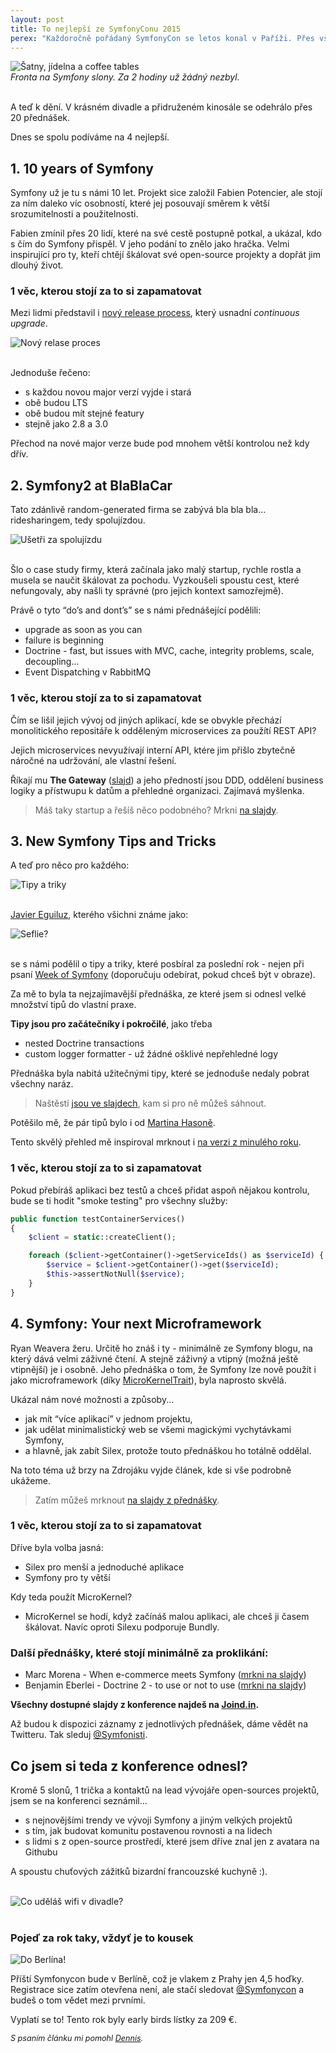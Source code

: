 ```yaml
---
layout: post
title: To nejlepší ze SymfonyConu 2015
perex: "Každoročně pořádaný SymfonyCon se letos konal v Paříži. Přes všechny útoky Paříž žije dál. Možná o to víc. Důkazem toho může být i 1000 návštěvníků, kteří na akci dorazili. Čechy jsem reprezentoval spolu s Dennisem, a taky Petrem a Kubou z Lmc.eu"
---
```


<div class="text-center">
    <img src="/../../../../assets/images/posts/2015-12-20/symfonycon-divadlo.jpg" alt="Šatny, jídelna a coffee tables">
    <br>
    <em>Fronta na Symfony slony. Za 2 hodiny už žádný nezbyl.</em>
</div>
<br>

A teď k dění. V krásném divadle a přidruženém kinosále se odehrálo přes 20 přednášek. 

Dnes se spolu podíváme na 4 nejlepší.


## 1. 10 years of Symfony

Symfony už je tu s námi 10 let. Projekt sice založil Fabien Potencier, ale stojí za ním daleko víc osobností, které jej posouvají směrem k větší srozumitelnosti a použitelnosti.

Fabien zmínil přes 20 lidí, které na své cestě postupně potkal, a ukázal, kdo s čím do Symfony přispěl. V jeho podání to znělo jako hračka. Velmi inspirující pro ty, kteří chtějí škálovat své open-source projekty a dopřát jim dlouhý život.

### 1 věc, kterou stojí za to si zapamatovat

Mezi lidmi představil i [nový release process](http://symfony.com/blog/improving-the-symfony-release-process), který usnadní <em>continuous upgrade</em>.

<div class="text-center">
    <img src="/../../../../assets/images/posts/2015-12-20/symfonycon-release-process.jpg" alt="Nový relase proces">
</div>
<br>

Jednoduše řečeno:

- s každou novou major verzí vyjde i stará
- obě budou LTS
- obě budou mít stejné featury
- stejně jako 2.8 a 3.0

Přechod na nové major verze bude pod mnohem větší kontrolou než kdy dřív.
     

## 2. Symfony2 at BlaBlaCar

Tato zdánlivě random-generated firma se zabývá bla bla bla… ridesharingem, tedy spolujízdou.

<div class="text-center">
    <img src="/../../../../assets/images/posts/2015-12-20/symfonycon-bla-bla-car.png" alt="Ušetři za spolujízdu">
</div>
<br>

Šlo o case study firmy, která začínala jako malý startup, rychle rostla a musela se naučit škálovat za pochodu. Vyzkoušeli spoustu cest, které nefungovaly, aby našli ty správné (pro jejich kontext samozřejmě).

Právě o tyto “do’s and dont’s” se s námi přednášející podělili:

- upgrade as soon as you can
- failure is beginning 
- Doctrine - fast, but issues with MVC, cache, integrity problems, scale, decoupling...
- Event Dispatching v RabbitMQ

### 1 věc, kterou stojí za to si zapamatovat

Čím se lišil jejich vývoj od jiných aplikací, kde se obvykle přechází monolitického repositáře k odděleným microservices za použítí REST API?

Jejich microservices nevyužívají interní API, ktére jim přišlo zbytečně náročné na udržování, ale vlastní řešení.

Říkají mu **The Gateway** ([slajd](https://speakerdeck.com/odolbeau/symfony-at-blablacar?slide=64)) a jeho předností jsou DDD, oddělení business logiky a přístwupu k datům a přehledné organizaci. Zajímavá myšlenka. 

> Máš taky startup a řešíš něco podobného? Mrkni [na slajdy](https://speakerdeck.com/odolbeau/symfony-at-blablacar).


## 3. New Symfony Tips and Tricks

A teď pro něco pro každého:

<div class="text-center">
    <img src="/../../../../assets/images/posts/2015-12-20/symfonycon-tips-and-tricks.jpg" alt="Tipy a triky">
</div>
<br>

[Javier Eguiluz](https://twitter.com/javiereguiluz), kterého všichni známe jako:

<div class="text-center">
    <img src="/../../../../assets/images/posts/2015-12-20/symfonycon-javier.png" alt="Seflie?">
</div>
<br>

se s námi podělil o tipy a triky, které posbíral za poslední rok - nejen při psaní [Week of Symfony](http://symfony.com/blog/category/a-week-of-symfony) (doporučuju odebírat, pokud chceš být v obraze).

Za mě to byla ta nejzajímavější přednáška, ze které jsem si odnesl velké množství tipů do vlastní praxe. 

**Tipy jsou pro začátečníky i pokročilé**, jako třeba 

- nested Doctrine transactions
- custom logger formatter - už žádné ošklivé nepřehledné logy

Přednáška byla nabitá užitečnými tipy, které se jednoduše nedaly pobrat všechny naráz.

> Naštěstí [jsou ve slajdech](http://www.slideshare.net/javier.eguiluz/new-symfony-tips-tricks-symfonycon-paris-2015), kam si pro ně můžeš sáhnout.

Potěšilo mě, že pár tipů bylo i od [Martina Hasoně](https://twitter.com/hasonm).

Tento skvělý přehled mě inspiroval mrknout i [na verzi z minulého roku](http://www.slideshare.net/javier.eguiluz/symfony-tips-and-tricks).


### 1 věc, kterou stojí za to si zapamatovat

Pokud přebíráš aplikaci bez testů a chceš přidat aspoň nějakou kontrolu, bude se ti hodit "smoke testing" pro všechny služby:

```php
public function testContainerServices()
{
	$client = static::createClient();

	foreach ($client->getContainer()->getServiceIds() as $serviceId) {
        $service = $client->getContainer()->get($serviceId);
        $this->assertNotNull($service);
	}
}
```


## 4. Symfony: Your next Microframework

Ryan Weavera žeru. Určitě ho znáš i ty - minimálně ze Symfony blogu, na který dává velmi záživné čtení. A stejně záživný a vtipný (možná ještě vtipnější) je i osobně. Jeho přednáška o tom, že Symfony lze nově použít i jako microframework (díky [MicroKernelTrait](https://github.com/symfony/symfony/blob/3.0/src/Symfony/Bundle/FrameworkBundle/Kernel/MicroKernelTrait.php)), byla naprosto skvělá.

Ukázal nám nové možnosti a způsoby...
 
- jak mít “více aplikací” v jednom projektu,
- jak udělat minimalistický web se všemi magickými vychytávkami Symfony,
- a hlavně, jak zabít Silex, protože touto přednáškou ho totálně oddělal.

Na toto téma už brzy na Zdrojáku vyjde článek, kde si vše podrobně ukážeme.

> Zatím můžeš mrknout [na slajdy z přednášky](http://www.slideshare.net/weaverryan/symfony-your-next-microframework-symfonycon-2015). 

### 1 věc, kterou stojí za to si zapamatovat

Dříve byla volba jasná:

- Silex pro menší a jednoduché aplikace
- Symfony pro ty větší

Kdy teda použít MicroKernel?

- MicroKernel se hodí, když začínáš malou aplikaci, ale chceš ji časem škálovat. Navíc oproti Silexu podporuje Bundly.
 

### Další přednášky, které stojí minimálně za proklikání:

- Marc Morena - When e-commerce meets Symfony ([mrkni na slajdy](http://www.slideshare.net/MarcMorera/when-ecommercemeetssymfonyparissymfonycon2015))
- Benjamin Eberlei - Doctrine 2 - to use or not to use ([mrkni na slajdy](https://qafoo.com/resources/presentations/symfonycon_paris_2015/doctrine2_to_use_or_not_to_use.html))

**Všechny dostupné slajdy z konference najdeš na [Joind.in](https://joind.in/event/symfonycon-paris-2015/schedule/list).**

Až budou k dispozici záznamy z jednotlivých přednášek, dáme vědět na Twitteru. Tak sleduj [@Symfonisti](https://twitter.com/symfonisti).


## Co jsem si teda z konference odnesl?

Kromě 5 slonů, 1 trička a kontaktů na lead vývojáře open-sources projektů, jsem se na konferenci seznámil...

- s nejnovějšími trendy ve vývoji Symfony a jiným velkých projektů
- s tím, jak budovat komunitu postavenou rovnosti a na lidech
- s lidmi s z open-source prostředí, které jsem dříve znal jen z avatara na Githubu

A spoustu chuťových zážitků bizardní francouzské kuchyně :).


<br>

<div class="text-center">
    <img src="/../../../../assets/images/posts/2015-12-20/symfonycon-stage.jpg" alt="Co uděláš wifi v divadle?">
</div>

<br>


### Pojeď za rok taky, vždyť je to kousek

<div class="pull-left" style="margin-right:1.2em">
    <img src="/../../../../assets/images/posts/2015-12-20/symfonycon-to-berlin.jpg" alt="Do Berlína!">
</div>

Příští Symfonycon bude v Berlíně, což je vlakem z Prahy jen 4,5 hoďky. Registrace sice zatím otevřena není, ale stačí sledovat [@Symfonycon](https://twitter.com/SymfonyCon) a budeš o tom vědet mezi prvními.

Vyplatí se to! Tento rok byly early birds lístky za 209 €.

<p style="font-size:0.9em">
    <em>S psaním článku mi pomohl <a href="http://defr.cz/">Dennis</a>.</em>
</p>

<div class="clearfix"></div>
